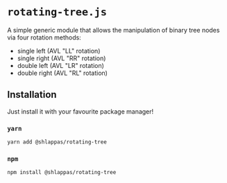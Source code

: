 # `rotating-tree.js`

A simple generic module that allows the manipulation of binary tree nodes via
four rotation methods:

- single left (AVL "LL" rotation)
- single right (AVL "RR" rotation)
- double left (AVL "LR" rotation)
- double right (AVL "RL" rotation)

## Installation

Just install it with your favourite package manager!

### `yarn`

```bash
yarn add @shlappas/rotating-tree
```

### `npm`

```bash
npm install @shlappas/rotating-tree
```
